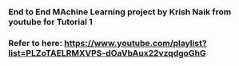 ### End to End MAchine Learning project by Krish Naik from youtube for Tutorial 1 ####

### Refer to here: https://www.youtube.com/playlist?list=PLZoTAELRMXVPS-dOaVbAux22vzqdgoGhG ###
